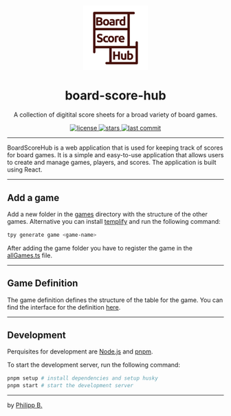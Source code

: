 <div align="center">
  <br />
  <img src="src/assets/logo-red.png" alt="board-score-hub" width="30%"/>
  <h1>board-score-hub</h1>
  <p>
     A collection of digitital score sheets for a broad variety of board games.
  </p>
</div>

<!-- Badges -->
<div align="center">
   <a href="https://github.com/cophilot/board-score-hub/blob/master/LICENSE">
       <img src="https://img.shields.io/github/license/cophilot/board-score-hub" alt="license" />
   </a>
   <a href="https://github.com/cophilot/board-score-hub/stargazers">
       <img src="https://img.shields.io/github/stars/cophilot/board-score-hub" alt="stars" />
   </a>
   <a href="https://github.com/cophilot/board-score-hub/commits/master">
       <img src="https://img.shields.io/github/last-commit/cophilot/board-score-hub" alt="last commit" />
   </a>
</div>

---

BoardScoreHub is a web application that is used for keeping track of scores for board games. It is a simple and easy-to-use application that allows users to create and manage games, players, and scores. The application is built using React.

---

## Add a game

Add a new folder in the [games](./src/games) directory with the structure of the other games. Alternative you can install [templify](https://github.com/cophilot/templify) and run the following command:

```bash
tpy generate game <game-name>
```

After adding the game folder you have to register the game in the [allGames.ts](./src/allGames.ts) file.

---

## Game Definition

The game definition defines the structure of the table for the game. You can find the interface for the definition [here](./src/api/types/GameDef.ts).

---

## Development

Perquisites for development are [Node.js](https://nodejs.org/) and [pnpm](https://pnpm.io/).

To start the development server, run the following command:

```bash
pnpm setup # install dependencies and setup husky
pnpm start # start the development server
```

---

by [Philipp B.](https://github.com/cophilot)
